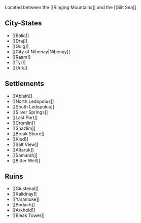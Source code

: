 Located between the [[Ringing Mountains]] and the [[Silt Sea]]

## City-States
- [[Balic]]
- [[Draj]]
- [[Gulg]]
- [[City of Nibenay|Nibenay]]
- [[Raam]]
- [[Tyr]]
- [[Urik]]

## Settlements
- [[Ablath]]
- [[North Ledopolus]]
- [[South Ledopolus]]
- [[Silver Springs]]
- [[Last Port]]
- [[Cromlin]]
- [[Shazlim]]
- [[Break Shore]]
- [[Kled]]
- [[Salt View]]
- [[Altaruk]]
- [[Samarah]]
- [[Bitter Well]]

## Ruins
- [[Giustenal]]
- [[Kalidnay]]
- [[Yaramuke]]
- [[Bodach]]
- [[Arkhold]]
- [[Bleak Tower]]